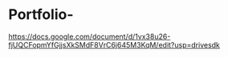 # Portfolio-

https://docs.google.com/document/d/1vx38u26-fjUQCFopmYfGjjsXkSMdF8VrC6j645M3KqM/edit?usp=drivesdk